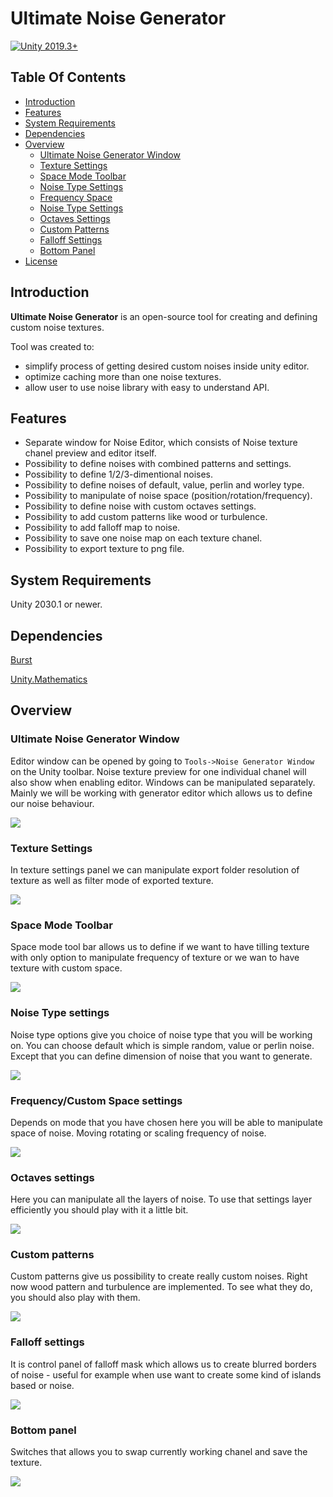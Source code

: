 # Ultimate Noise Generator
[![Unity 2019.3+](https://img.shields.io/badge/unity-2020.1%2B-blue.svg)](https://unity3d.com/get-unity/download)
## Table Of Contents

- [Introduction](#introduction)
- [Features](#features)
- [System Requirements](#system-requirements)
- [Dependencies](#dependencies)
- [Overview](#overview)
	- [Ultimate Noise Generator Window](#ultimate-noise-generator-window)
	- [Texture Settings](#texture-settings)
	- [Space Mode Toolbar](#space-mode-toolbar)
	- [Noise Type Settings](#noise-type-settings)
	- [Frequency Space](#frequency-space)
	- [Noise Type Settings](#noise-type-settings)
	- [Octaves Settings](#octaves-settings)
	- [Custom Patterns](#custom-patterns)
	- [Falloff Settings](#falloff-settings)
	- [Bottom Panel](#bottom-panel)
- [License](#license)

## Introduction <a name="introduction"></a>

**Ultimate Noise Generator** is an open-source tool for creating and defining custom noise textures. 

Tool was created to:
- simplify process of getting desired custom noises inside unity editor.
- optimize caching more than one noise textures.
- allow user to use noise library with easy to understand API.
## Features <a name="features"></a>

- Separate window for Noise Editor, which consists of Noise texture chanel preview and editor itself.
- Possibility to define noises with combined patterns and settings.
- Possibility to define 1/2/3-dimentional noises.
- Possibility to define noises of default, value, perlin and worley type.
- Possibility to manipulate of noise space (position/rotation/frequency).
- Possibility to define noise with custom octaves settings.
- Possibility to add custom patterns like wood or turbulence.
- Possibility to add falloff map to noise.
- Possibility to save one noise map on each texture chanel.
- Possibility to export texture to png file. 

## System Requirements <a name="system-requirements"></a>

Unity 2030.1 or newer.

## Dependencies <a name="dependencies"></a>

[Burst](https://docs.unity3d.com/Packages/com.unity.burst@1.4/manual/index.html)

[Unity.Mathematics](https://docs.unity3d.com/Packages/com.unity.mathematics@1.0/manual/index.html)

## Overview <a name="overview"></a>

### Ultimate Noise Generator Window <a name="#ultimate-noise-generator-window"></a>

Editor window can be opened by going to `Tools->Noise Generator Window` on the Unity toolbar. Noise texture preview for one individual chanel will also show when enabling editor. Windows can be manipulated separately. Mainly we will be working with generator editor which allows us to define our noise behaviour.

 <img src="https://i.imgur.com/dsCZO9H.gif">

### Texture Settings <a name="texture-settings"></a>

In texture settings panel we can manipulate export folder resolution of texture as well as filter mode of exported texture.

 <img src="https://i.imgur.com/jHc3PGy.png">

### Space Mode Toolbar <a name="space-mode-toolbar"></a>

Space mode tool bar allows us to define if we want to have tilling texture with only option to manipulate frequency of texture or we wan to have texture with custom space.

 <img src="https://i.imgur.com/PWRtSZD.gif">

### Noise Type settings <a name="noise-type-settings"></a>

Noise type options give you choice of noise type that you will be working on. You can choose default which is simple random, value or perlin noise. Except that you can define dimension of noise that you want to generate.

 <img src="https://i.imgur.com/hxTJTQB.gif">
 
### Frequency/Custom Space settings  <a name="frequency-space"></a>

Depends on mode that you have chosen here you will be able to manipulate space of noise. Moving rotating or scaling frequency of noise.

 <img src="https://i.imgur.com/5uq5XSf.gif">
 
 ### Octaves settings  <a name="octaves-settings"></a>

Here you can manipulate all the layers of noise. To use that settings layer efficiently you should play with it a little bit. 

 <img src="https://i.imgur.com/VA2NhKp.gif">
 
 ### Custom patterns <a name="custom-patterns"></a>

Custom patterns give us possibility to create really custom noises. Right now wood pattern and turbulence are implemented. To see what they do, you should also play with them.

 <img src="https://i.imgur.com/adXKoUb.gif">  

### Falloff settings <a name="falloff-settings"></a>

It is control panel of falloff mask which allows us to create blurred borders of noise - useful for example when use want to create some kind of islands based or noise.

 <img src="https://i.imgur.com/ZHKp8os.gif">
 
### Bottom panel <a name="bottom-panel"></a>

Switches that allows you to swap currently working chanel and save the texture.

 <img src="https://i.imgur.com/EooqKp7.png">

